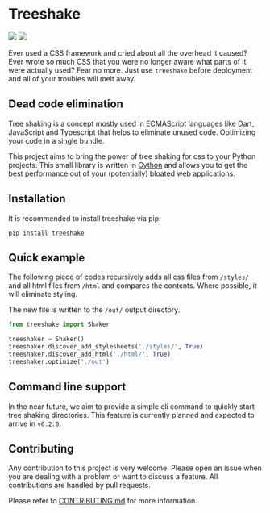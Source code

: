 # Treeshake
![](https://img.shields.io/pypi/status/treeshake?style=flat-square)
![](https://img.shields.io/github/repo-size/jackmanapp/treeshake?style=flat-square)

Ever used a CSS framework and cried about all the overhead it caused? Ever wrote so much CSS that you were no longer aware what parts of it were actually used? Fear no more. Just use `treeshake` before deployment and all of your troubles will melt away.

## Dead code elimination
Tree shaking is a concept mostly used in ECMAScript languages like Dart, JavaScript and Typescript that helps to eliminate unused code. Optimizing your code in a single bundle.

This project aims to bring the power of tree shaking for css to your Python projects. This small library is written in [Cython](https://cython.readthedocs.io/) and allows you to get the best performance out of your (potentially) bloated web applications.

## Installation
It is recommended to install treeshake via pip:
```commandline
pip install treeshake
```

## Quick example
The following piece of codes recursively adds all css files from `/styles/` and all html files from `/html` and compares the contents. Where possible, it will eliminate styling.

The new file is written to the `/out/` output directory.

```python
from treeshake import Shaker

treeshaker = Shaker()
treeshaker.discover_add_stylesheets('./styles/', True)
treeshaker.discover_add_html('./html/', True)
treeshaker.optimize('./out')
```

## Command line support
In the near future, we aim to provide a simple cli command to quickly start tree shaking directories. This feature is currently planned and expected to arrive in `v0.2.0`.

## Contributing
Any contribution to this project is very welcome. Please open an issue when you are dealing with a problem or want to discuss a feature. All contributions are handled by pull requests.

Please refer to [CONTRIBUTING.md](https://github.com/jackmanapp/treeshake/blob/main/CONTRIBUTING.md) for more information.